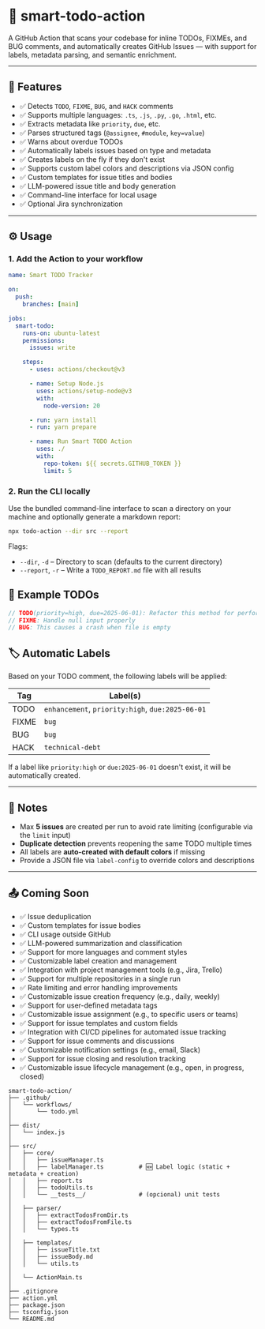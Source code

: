 # 🧠 smart-todo-action

A GitHub Action that scans your codebase for inline TODOs, FIXMEs, and BUG comments, and automatically creates GitHub Issues — with support for labels, metadata parsing, and semantic enrichment.

---

## 🚀 Features

- ✅ Detects `TODO`, `FIXME`, `BUG`, and `HACK` comments
- ✅ Supports multiple languages: `.ts`, `.js`, `.py`, `.go`, `.html`, etc.
- ✅ Extracts metadata like `priority`, `due`, etc.
- ✅ Parses structured tags (`@assignee`, `#module`, `key=value`)
- ✅ Warns about overdue TODOs
- ✅ Automatically labels issues based on type and metadata
- ✅ Creates labels on the fly if they don't exist
- ✅ Supports custom label colors and descriptions via JSON config
- ✅ Custom templates for issue titles and bodies
- ✅ LLM-powered issue title and body generation
- ✅ Command-line interface for local usage
- ✅ Optional Jira synchronization

---

## ⚙️ Usage

### 1. Add the Action to your workflow

```yaml
name: Smart TODO Tracker

on:
  push:
    branches: [main]

jobs:
  smart-todo:
    runs-on: ubuntu-latest
    permissions:
      issues: write

    steps:
      - uses: actions/checkout@v3

      - name: Setup Node.js
        uses: actions/setup-node@v3
        with:
          node-version: 20

      - run: yarn install
      - run: yarn prepare

      - name: Run Smart TODO Action
        uses: ./
        with:
          repo-token: ${{ secrets.GITHUB_TOKEN }}
          limit: 5
```

### 2. Run the CLI locally

Use the bundled command-line interface to scan a directory on your machine and
optionally generate a markdown report:

```bash
npx todo-action --dir src --report
```

Flags:

- `--dir`, `-d` – Directory to scan (defaults to the current directory)
- `--report`, `-r` – Write a `TODO_REPORT.md` file with all results

## 📝 Example TODOs

```ts
// TODO(priority=high, due=2025-06-01): Refactor this method for performance
// FIXME: Handle null input properly
// BUG: This causes a crash when file is empty
```

## 🏷️ Automatic Labels

Based on your TODO comment, the following labels will be applied:

| Tag   | Label(s)                                      |
|--------|-----------------------------------------------|
| TODO   | `enhancement`, `priority:high`, `due:2025-06-01` |
| FIXME  | `bug`                                         |
| BUG    | `bug`                                         |
| HACK   | `technical-debt`                              |

If a label like `priority:high` or `due:2025-06-01` doesn't exist, it will be automatically created.

---

## 📌 Notes

- Max **5 issues** are created per run to avoid rate limiting (configurable via the `limit` input)
- **Duplicate detection** prevents reopening the same TODO multiple times
- All labels are **auto-created with default colors** if missing
- Provide a JSON file via `label-config` to override colors and descriptions

---

## 📤 Coming Soon

- ✅ Issue deduplication  
- ✅ Custom templates for issue bodies  
- ✅ CLI usage outside GitHub  
- ✅ LLM-powered summarization and classification
- ✅ Support for more languages and comment styles
- ✅ Customizable label creation and management
- ✅ Integration with project management tools (e.g., Jira, Trello)
- ✅ Support for multiple repositories in a single run
- ✅ Rate limiting and error handling improvements
- ✅ Customizable issue creation frequency (e.g., daily, weekly)
- ✅ Support for user-defined metadata tags
- ✅ Customizable issue assignment (e.g., to specific users or teams)
- ✅ Support for issue templates and custom fields
- ✅ Integration with CI/CD pipelines for automated issue tracking
- ✅ Support for issue comments and discussions
- ✅ Customizable notification settings (e.g., email, Slack)
- ✅ Support for issue closing and resolution tracking
- ✅ Customizable issue lifecycle management (e.g., open, in progress, closed)


```plaintext
smart-todo-action/
├── .github/
│   └── workflows/
│       └── todo.yml
│
├── dist/
│   └── index.js
│
├── src/
│   ├── core/
│   │   ├── issueManager.ts
│   │   ├── labelManager.ts          # 🆕 Label logic (static + metadata + creation)
│   │   ├── report.ts
│   │   ├── todoUtils.ts
│   │   └── __tests__/               # (opcional) unit tests
│
│   ├── parser/
│   │   ├── extractTodosFromDir.ts
│   │   ├── extractTodosFromFile.ts
│   │   └── types.ts
│
│   ├── templates/
│   │   ├── issueTitle.txt
│   │   ├── issueBody.md
│   │   └── utils.ts
│
│   └── ActionMain.ts
│
├── .gitignore
├── action.yml
├── package.json
├── tsconfig.json
└── README.md
```
